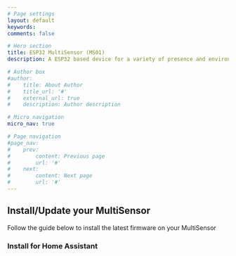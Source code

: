 ```yaml
---
# Page settings
layout: default
keywords:
comments: false

# Hero section
title: ESP32 MultiSensor (MS01)
description: A ESP32 based device for a variety of presence and environmental sensors. 

# Author box
#author:
#    title: About Author
#    title_url: '#'
#    external_url: true
#    description: Author description

# Micro navigation
micro_nav: true

# Page navigation
#page_nav:
#    prev:
#        content: Previous page
#        url: '#'
#    next:
#        content: Next page
#        url: '#'
---
```

<h2>Install/Update your MultiSensor</h2>
<p>Follow the guide below to install the latest firmware on your MultiSensor</p>
<script
  type="module"
  src="https://unpkg.com/esp-web-tools@9/dist/web/install-button.js?module"
></script>
<h3>Install for Home Assistant</h3>
<esp-web-install-button
  manifest="https://firmware.esphome.io/esphome-web/manifest.json"
></esp-web-install-button>